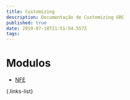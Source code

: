 ```yaml
---
title: Customizing
description: Documentação de Customizing GRC
published: true
date: 2019-07-18T21:51:54.557Z
tags: 
---
```


# Modulos

- [NFE](/CUSTOMIZING/GRC/NFE)

{.links-list}